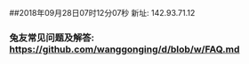 ##2018年09月28日07时12分07秒 新址: 142.93.71.12
### 兔友常见问题及解答: https://github.com/wanggonging/d/blob/w/FAQ.md
